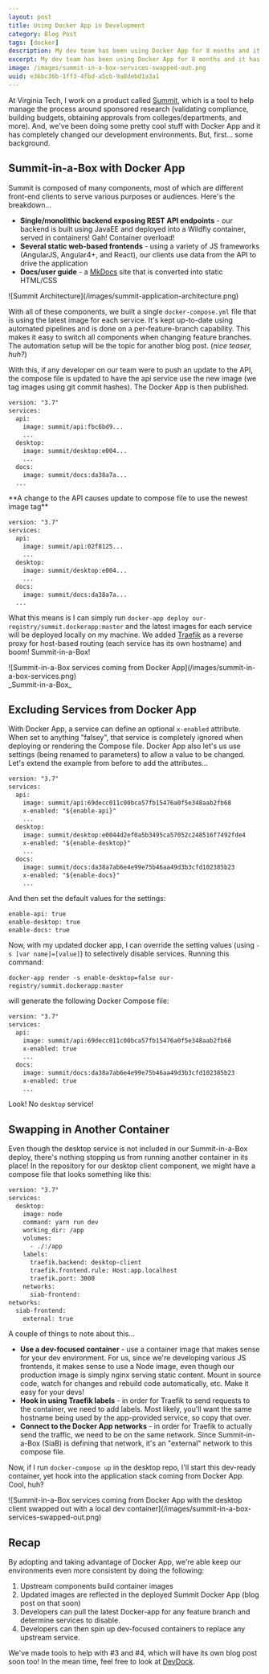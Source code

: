 ```yaml
---
layout: post
title: Using Docker App in Development
category: Blog Post
tags: [docker]
description: My dev team has been using Docker App for 8 months and it has changed everything. Here's what our environment looks like now.
excerpt: My dev team has been using Docker App for 8 months and it has changed everything. Here's what our environment looks like now.
image: /images/summit-in-a-box-services-swapped-out.png
uuid: e36bc36b-1ff3-4fbd-a5cb-9a8debd1a3a1
---
```


At Virginia Tech, I work on a product called [Summit](https://summit.vt.edu), which is a tool to help manage the process around sponsored research (validating compliance, building budgets, obtaining approvals from colleges/departments, and more). And, we've been doing some pretty cool stuff with Docker App and it has completely changed our development environments. But, first... some background.

## Summit-in-a-Box with Docker App

Summit is composed of many components, most of which are different front-end clients to serve various purposes or audiences. Here's the breakdown...

- **Single/monolithic backend exposing REST API endpoints** - our backend is built using JavaEE and deployed into a Wildfly container, served in containers! Gah! Container overload!
- **Several static web-based frontends** - using a variety of JS frameworks (AngularJS, Angular4+, and React), our clients use data from the API to drive the application
- **Docs/user guide** - a [MkDocs](https://www.mkdocs.org/) site that is converted into static HTML/CSS

<div class="text-center" markdown="1">
![Summit Architecture](/images/summit-application-architecture.png)
</div>

With all of these components, we built a single `docker-compose.yml` file that is using the latest image for each service. It's kept up-to-date using automated pipelines and is done on a per-feature-branch capability. This makes it easy to switch all components when changing feature branches. The automation setup will be the topic for another blog post. (_nice teaser, huh?_)

With this, if any developer on our team were to push an update to the API, the compose file is updated to have the api service use the new image (we tag images using git commit hashes). The Docker App is then published.

<div class="row multi-column-code">
<div class="col-md-5" markdown="1">
<pre class="no-wrap language-yaml" data-title="docker-compose.yml"><code class="yml">version: "3.7"
services:
  api:
    image: summit/api:fbc6bd9...
    ...
  desktop:
    image: summit/desktop:e004...
    ...
  docs:
    image: summit/docs:da38a7a...
  ...
</code></pre>
</div>
<div class="col-md-2 text-center" markdown="1">
**A change to the API causes update to compose file to use the newest image tag**
</div>
<div class="col-md-5" markdown="1">
<pre class="no-wrap language-yaml" data-title="docker-compose.yml"><code class="yml">version: "3.7"
services:
  api:
    image: summit/api:02f8125...
    ...
  desktop:
    image: summit/desktop:e004...
    ...
  docs:
    image: summit/docs:da38a7a...
  ...
</code></pre>
</div>
</div>

What this means is I can simply run `docker-app deploy our-registry/summit.dockerapp:master` and the latest images for each service will be deployed locally on my machine. We added [Traefik](https://traefik.io) as a reverse proxy for host-based routing (each service has its own hostname) and boom! Summit-in-a-Box!

<div class="text-center" markdown="1">
![Summit-in-a-Box services coming from Docker App](/images/summit-in-a-box-services.png)
<br />
_Summit-in-a-Box_
</div>


## Excluding Services from Docker App

With Docker App, a service can define an optional `x-enabled` attribute. When set to anything "falsey", that service is completely ignored when deploying or rendering the Compose file. Docker App also let's us use settings (being renamed to parameters) to allow a value to be changed. Let's extend the example from before to add the attributes...

<pre class="no-wrap language-yaml" data-title="docker-compose.yml"><code class="yml">version: "3.7"
services:
  api:
    image: summit/api:69decc011c00bca57fb15476a0f5e348aab2fb68
    x-enabled: "${enable-api}"
    ...
  desktop:
    image: summit/desktop:e0044d2ef0a5b3495ca57052c248516f7492fde4
    x-enabled: "${enable-desktop}"
    ...
  docs:
    image: summit/docs:da38a7ab6e4e99e75b46aa49d3b3cfd102385b23
    x-enabled: "${enable-docs}"
    ...
</code></pre>

And then set the default values for the settings:

<pre class="no-wrap language-yaml" data-title="settings.yml"><code class="yml">enable-api: true
enable-desktop: true
enable-docs: true
</code></pre>

Now, with my updated docker app, I can override the setting values (using `-s [var name]=[value]`) to selectively disable services. Running this command:

<pre class="no-wrap"><code class="bash">docker-app render -s enable-desktop=false our-registry/summit.dockerapp:master</code></pre>

will generate the following Docker Compose file:

<pre class="no-wrap language-yaml" data-title="rendered docker-compose.yml"><code class="yml">version: "3.7"
services:
  api:
    image: summit/api:69decc011c00bca57fb15476a0f5e348aab2fb68
    x-enabled: true
    ...
  docs:
    image: summit/docs:da38a7ab6e4e99e75b46aa49d3b3cfd102385b23
    x-enabled: true
    ...
</code></pre>

Look! No `desktop` service!


## Swapping in Another Container

Even though the desktop service is not included in our Summit-in-a-Box deploy, there's nothing stopping us from running another container in its place! In the repository for our desktop client component, we might have a compose file that looks something like this:

<pre class="no-wrap language-yaml" data-title="desktop-repo/docker-compose.yml"><code class="yml">version: "3.7"
services:
  desktop:
    image: node
    command: yarn run dev
    working_dir: /app
    volumes:
      - ./:/app
    labels:
      traefik.backend: desktop-client
      traefik.frontend.rule: Host:app.localhost
      traefik.port: 3000
    networks:
      siab-frontend:
networks:
  siab-frontend:
    external: true
</code></pre>

A couple of things to note about this...

- **Use a dev-focused container** - use a container image that makes sense for your dev environment. For us, since we're developing various JS frontends, it makes sense to use a Node image, even though our production image is simply nginx serving static content. Mount in source code, watch for changes and rebuild code automatically, etc. Make it easy for your devs!
- **Hook in using Traefik labels** - in order for Traefik to send requests to the container, we need to add labels. Most likely, you'll want the same hostname being used by the app-provided service, so copy that over.
- **Connect to the Docker App networks** - in order for Traefik to actually send the traffic, we need to be on the same network. Since Summit-in-a-Box (SiaB) is defining that network, it's an "external" network to this compose file.

Now, if I run `docker-compose up` in the desktop repo, I'll start this dev-ready container, yet hook into the application stack coming from Docker App. Cool, huh?

<div class="text-center" markdown="1">
![Summit-in-a-Box services coming from Docker App with the desktop client swapped out with a local dev container](/images/summit-in-a-box-services-swapped-out.png)
</div>



## Recap

By adopting and taking advantage of Docker App, we're able keep our environments even more consistent by doing the following:

1. Upstream components build container images
2. Updated images are reflected in the deployed Summit Docker App (blog post on that soon)
3. Developers can pull the latest Docker-app for any feature branch and determine services to disable.
4. Developers can then spin up dev-focused containers to replace any upstream service.

We've made tools to help with #3 and #4, which will have its own blog post soon too! In the mean time, feel free to look at [DevDock](https://www.npmjs.com/package/devdock).
